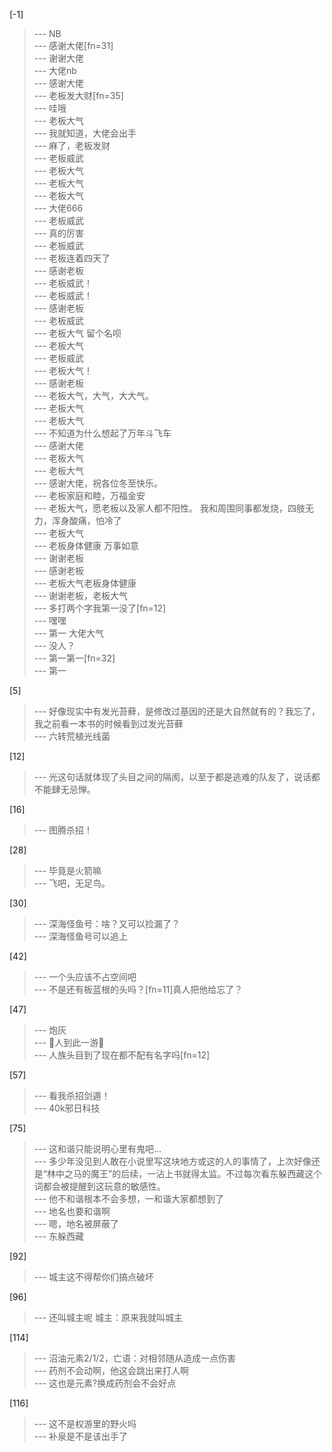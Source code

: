 
[-1] 
>--- NB<br>
>--- 感谢大佬[fn=31]<br>
>--- 谢谢大佬<br>
>--- 大佬nb<br>
>--- 感谢大佬<br>
>--- 老板发大财[fn=35]<br>
>--- 哇哦<br>
>--- 老板大气<br>
>--- 我就知道，大佬会出手<br>
>--- 麻了，老板发财<br>
>--- 老板威武<br>
>--- 老板大气<br>
>--- 老板大气<br>
>--- 老板大气<br>
>--- 大佬666<br>
>--- 老板威武<br>
>--- 真的厉害<br>
>--- 老板威武<br>
>--- 老板连着四天了<br>
>--- 感谢老板<br>
>--- 老板威武！<br>
>--- 老板威武！<br>
>--- 感谢老板<br>
>--- 老板威武<br>
>--- 老板大气 留个名呗<br>
>--- 老板大气<br>
>--- 老板威武<br>
>--- 老板大气！<br>
>--- 感谢老板<br>
>--- 老板大气，大气，大大气。<br>
>--- 老板大气<br>
>--- 老板大气<br>
>--- 不知道为什么想起了万年斗飞车<br>
>--- 感谢大佬<br>
>--- 老板大气<br>
>--- 老板大气<br>
>--- 感谢大佬，祝各位冬至快乐。<br>
>--- 老板家庭和睦，万福金安<br>
>--- 老板大气，愿老板以及家人都不阳性。
我和周围同事都发烧，四肢无力，浑身酸痛，怕冷了<br>
>--- 老板大气<br>
>--- 老板身体健康   万事如意<br>
>--- 谢谢老板<br>
>--- 感谢老板<br>
>--- 老板大气老板身体健康<br>
>--- 谢谢老板，老板大气<br>
>--- 多打两个字我第一没了[fn=12]<br>
>--- 嘿嘿<br>
>--- 第一  大佬大气<br>
>--- 没人？<br>
>--- 第一第一[fn=32]<br>
>--- 第一<br>

[5] 
>--- 好像现实中有发光苔藓，是修改过基因的还是大自然就有的？我忘了，我之前看一本书的时候看到过发光苔藓<br>
>--- 六转荒植光线菌<br>

[12] 
>--- 光这句话就体现了头目之间的隔阂，以至于都是逃难的队友了，说话都不能肆无忌惮。<br>

[16] 
>--- 图腾杀招！<br>

[28] 
>--- 毕竟是火箭嘛<br>
>--- 飞吧，无足鸟。<br>

[30] 
>--- 深海怪鱼号：啥？又可以捡漏了？<br>
>--- 深海怪鱼号可以追上<br>

[42] 
>--- 一个头应该不占空间吧<br>
>--- 不是还有板蓝根的头吗？[fn=11]真人把他给忘了？<br>

[47] 
>--- 炮灰<br>
>--- 🐏人到此一游🥵<br>
>--- 人族头目到了现在都不配有名字吗[fn=12]<br>

[57] 
>--- 看我杀招剑遁！<br>
>--- 40k邪日科技<br>

[75] 
>--- 这和谐只能说明心里有鬼吧...<br>
>--- 多少年没见到人敢在小说里写这块地方或这的人的事情了，上次好像还是“林中之马的魔王”的后续，一沾上书就得太监。不过每次看东躲西藏这个词都会被提醒到这玩意的敏感性。<br>
>--- 他不和谐根本不会多想，一和谐大家都想到了<br>
>--- 地名也要和谐啊<br>
>--- 嗯，地名被屏蔽了<br>
>--- 东躲西藏<br>

[92] 
>--- 城主这不得帮你们搞点破坏<br>

[96] 
>--- 还叫城主呢
城主：原来我就叫城主<br>

[114] 
>--- 沼油元素2/1/2，亡语：对相邻随从造成一点伤害<br>
>--- 药剂不会动啊，他这会跳出来打人啊<br>
>--- 这也是元素?换成药剂会不会好点<br>

[116] 
>--- 这不是权游里的野火吗<br>
>--- 补泉是不是该出手了<br>
